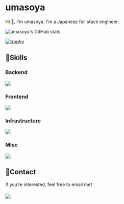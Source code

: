 # umasoya

Hi 👋, I'm umasoya. I'm a Japanese full stack engineer.  

![umasoya's GitHub stats](https://github-readme-stats-3aet.vercel.app/api/?username=umasoya&show_icons=true&theme=merko)

[![trophy](https://github-profile-trophy.vercel.app/?username=umasoya&theme=onedark)](https://github.com/umasoya/github-profile-trophy)

## 💪Skills

### ️Backend

<a href="https://skillicons.dev">
    <img src="https://skillicons.dev/icons?i=php,python,go,laravel" />
</a>

### Frontend

<a href="https://skillicons.dev">
    <img src="https://skillicons.dev/icons?i=typescript,javascript,html,css,jquery,react,webpack,gulp,babel,vite" />
</a>

### Infrastructure

<a href="https://skillicons.dev">
    <img src="https://skillicons.dev/icons?i=aws," />
</a>

### Misc

<a href="https://skillicons.dev">
    <img src="https://skillicons.dev/icons?i=vim,ansible,docker,bash,git,jenkins,mysql,sqlite,nginx,redis," />
</a>

## 📨Contact

If you’re interested, feel free to email me❗️

<a href="mailto:umasoya.0331+github_profile@gmail.com">
    <img src="https://skillicons.dev/icons?i=gmail" />
</a>
